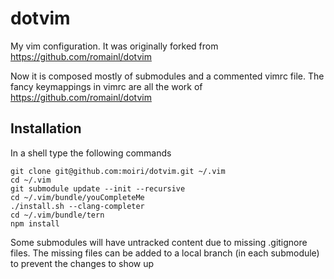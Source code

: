 dotvim
======

My vim configuration. It was originally forked from
https://github.com/romainl/dotvim

Now it is composed mostly of submodules and a commented vimrc file. The fancy
keymappings in vimrc are all the work of https://github.com/romainl/dotvim

Installation
------------
In a shell type the following commands

    git clone git@github.com:moiri/dotvim.git ~/.vim
    cd ~/.vim
    git submodule update --init --recursive
    cd ~/.vim/bundle/youCompleteMe
    ./install.sh --clang-completer
    cd ~/.vim/bundle/tern
    npm install

Some submodules will have untracked content due to missing .gitignore files. The
missing files can be added to a local branch (in each submodule) to prevent the
changes to show up
